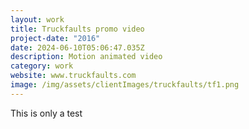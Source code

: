 ```yaml
---
layout: work
title: Truckfaults promo video
project-date: "2016"
date: 2024-06-10T05:06:47.035Z
description: Motion animated video 
category: work
website: www.truckfaults.com
image: /img/assets/clientImages/truckfaults/tf1.png
---
```


This is only a test